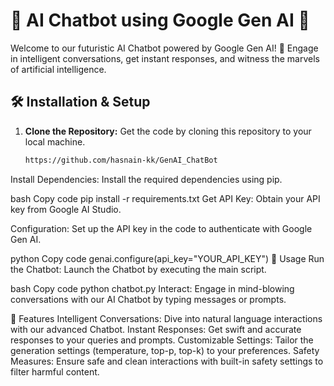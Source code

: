 # 🤖 AI Chatbot using Google Gen AI 🚀

Welcome to our futuristic AI Chatbot powered by Google Gen AI! 🌟 Engage in intelligent conversations, get instant responses, and witness the marvels of artificial intelligence.

## 🛠️ Installation & Setup

1. **Clone the Repository:** Get the code by cloning this repository to your local machine.
   ```bash
   https://github.com/hasnain-kk/GenAI_ChatBot
Install Dependencies: Install the required dependencies using pip.

bash
Copy code
pip install -r requirements.txt
Get API Key: Obtain your API key from Google AI Studio.

Configuration: Set up the API key in the code to authenticate with Google Gen AI.

python
Copy code
genai.configure(api_key="YOUR_API_KEY")
💬 Usage
Run the Chatbot: Launch the Chatbot by executing the main script.

bash
Copy code
python chatbot.py
Interact: Engage in mind-blowing conversations with our AI Chatbot by typing messages or prompts.

🚀 Features
Intelligent Conversations: Dive into natural language interactions with our advanced Chatbot.
Instant Responses: Get swift and accurate responses to your queries and prompts.
Customizable Settings: Tailor the generation settings (temperature, top-p, top-k) to your preferences.
Safety Measures: Ensure safe and clean interactions with built-in safety settings to filter harmful content.
